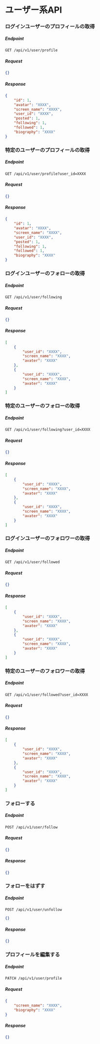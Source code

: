 # ユーザー系API

### ログインユーザーのプロフィールの取得

##### Endpoint

```
GET /api/v1/user/profile
```

##### Request

```json
{}
```

##### Response

```json
{
    "id": 1,
    "avatar": "XXXX",
    "screen_name": "XXXX",
    "user_id": "XXXX",
    "posted": 1,
    "following": 1,
    "followed": 1,
    "biography": "XXXX"
}
```

### 特定のユーザーのプロフィールの取得

##### Endpoint

```
GET /api/v1/user/profile?user_id=XXXX
```

##### Request

```json
{}
```

##### Response

```json
{
    "id": 1,
    "avatar": "XXXX",
    "screen_name": "XXXX",
    "user_id": "XXXX",
    "posted": 1,
    "following": 1,
    "followed": 1,
    "biography": "XXXX"
}
```

### ログインユーザーのフォローの取得

##### Endpoint

```
GET /api/v1/user/following
```

##### Request

```json
{}
```

##### Response

```json
[
    {
        "user_id": "XXXX",
        "screen_name": "XXXX",
        "avater": "XXXX"
    },
    {
        "user_id": "XXXX",
        "screen_name": "XXXX",
        "avater": "XXXX"
    }
]
```

### 特定のユーザーのフォローの取得

##### Endpoint

```
GET /api/v1/user/following?user_id=XXXX
```

##### Request

```json
{}
```

##### Response

```json
[
    {
        "user_id": "XXXX",
        "screen_name": "XXXX",
        "avater": "XXXX"
    },
    {
        "user_id": "XXXX",
        "screen_name": "XXXX",
        "avater": "XXXX"
    }
]
```

### ログインユーザーのフォロワーの取得

##### Endpoint

```
GET /api/v1/user/followed
```

##### Request

```json
{}
```

##### Response

```json
[
    {
        "user_id": "XXXX",
        "screen_name": "XXXX",
        "avater": "XXXX"
    },
    {
        "user_id": "XXXX",
        "screen_name": "XXXX",
        "avater": "XXXX"
    }
]
```


### 特定のユーザーのフォロワーの取得

##### Endpoint

```
GET /api/v1/user/followed?user_id=XXXX
```

##### Request

```json
{}
```

##### Response

```json
[
    {
        "user_id": "XXXX",
        "screen_name": "XXXX",
        "avater": "XXXX"
    },
    {
        "user_id": "XXXX",
        "screen_name": "XXXX",
        "avater": "XXXX"
    }
]
```

### フォローする

##### Endpoint

```
POST /api/v1/user/follow
```

##### Request

```json
{}
```

##### Response

```json
{}
```

### フォローをはずす

##### Endpoint

```
POST /api/v1/user/unfollow
```

```json
{}
```

##### Response

```json
{}
```

### プロフィールを編集する

##### Endpoint

```
PATCH /api/v1/user/profile
```

##### Request

```json
{
    "screen_name": "XXXX",
    "biography": "XXXX"
}
```

##### Response

```json
{}
```